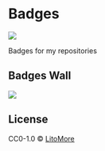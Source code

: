 # Badges

[![](https://img.shields.io/badge/license-CC0--1.0-blue.svg)](https://github.com/LitoMore/badges/blob/master/LICENSE)

Badges for my repositories

## Badges Wall

![](https://raw.github.com/LitoMore/badges/master/badges/paypal-donate.svg?sanitize=true)

## License

CC0-1.0 © [LitoMore](https://github.com/LitoMore)
